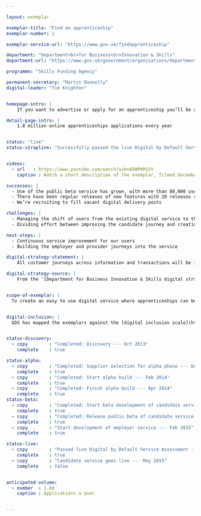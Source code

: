 ```yaml
---

layout: exemplar

exemplar-title: "Find an apprenticeship"
exemplar-number: 2

exemplar-service-url: "https://www.gov.uk/findapprenticeship"

department: "Department<br>for Business<br>Innovation & Skills"
department-url: "https://www.gov.uk/government/organisations/department-for-business-innovation-skills"

programme: "Skills Funding Agency"

permanent-secretary: "Martin Donnelly"
digital-leader: "Tim Knighton"


homepage-intro: |
    If you want to advertise or apply for an apprenticeship you’ll be able to do it quickly and easily online

detail-page-intro: |
    1.8 million online apprenticeships applications every year


status: "live"
status-strapline: "Successfully passed the live Digital by Default Service Assessment and preparing to migrate to the live service."


videos:
  - url   : https://www.youtube.com/watch?v=hnA5WPKM1VY
    caption : Watch a short description of the exemplar, filmed December 2013

successes: |
  - Use of the public beta service has grown, with more than 80,000 users since launch of public beta in early December
  - There have been regular releases of new features with 20 releases since launch
  - We’re recruiting to fill vacant digital delivery posts

challenges: |
  - Managing the shift of users from the existing digital service to the new one, while ensuring stakeholders are aware of what’s changing and why
  - Dividing effort between improving the candidate journey and creating the employer journey

next-steps: |
  - Continuous service improvement for our users
  - Building the employer and provider journeys into the service

digital-strategy-statement: |
    All customer journeys across information and transactions will be integrated so individuals can find information tailored to their needs and search, view and apply for opportunities online in an engaging and inspiring way. Employers will be able to quickly and easily self-serve to engage with apprenticeships and advertise vacancies and identify suitable candidates.

digital-strategy-source: |
    From the '[Department for Business Innovation & Skills digital strategy](http://discuss.bis.gov.uk/digitalstrategy/page/7/)' --- December 2012


scope-of-exemplar: |
  To create an easy to use digital service where apprenticeships can be advertised and applied for, with the transaction supported by clear information to inform and advise users, so that they can self-serve, leading to minimal additional support being required.


digital-inclusion: |
  GDS has mapped the exemplars against the [digital inclusion scale](https://www.gov.uk/government/publications/government-digital-inclusion-strategy/government-digital-inclusion-strategy#measuring-digital-exclusion) to help show where these services may be difficult for some people to use. [See the rating for Apprenticeship applications](https://www.gov.uk/government/publications/government-digital-inclusion-strategy/exemplar-services-and-identity-assurance-how-complex-they-are#apprenticeship-applications).


status-discovery:
  - copy        : "Completed: Discovery --- Oct 2013"
    complete    : true

status-alpha:
  - copy        : "Completed: Supplier selection for alpha phase --- Dec 2013"
    complete    : true
  - copy        : "Completed: Start alpha build --- Feb 2014"
    complete    : true
  - copy        : "Completed: Finish alpha build --- Apr 2014"
    complete    : true
status-beta:
  - copy        : "Completed: Start beta development of candidate service --- May 2014"
    complete    : true
  - copy        : "Completed: Release public beta of candidate service --- Dec 2014"
    complete    : true
  - copy        : "Start development of employer service --- Feb 2015"
    complete    : true

status-live:
  - copy        : "Passed live Digital by Default Service Assessment --- March 2015"
    complete    : true
  - copy        : "Candidate service goes live --- May 2015"
    complete    : false


anticipated-volume:
  - number  : 1.8m
    caption : Applications a year


---
```

